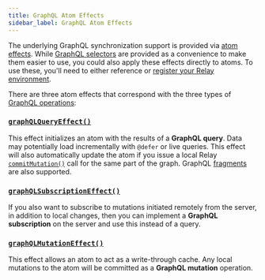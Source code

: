 ```yaml
---
title: GraphQL Atom Effects
sidebar_label: GraphQL Atom Effects
---
```


The underlying GraphQL synchronization support is provided via [atom effects](/docs/guides/atom-effects).  While [GraphQL selectors](/docs/recoil-relay/graphql-queries) are provided as a convenience to make them easier to use, you could also apply these effects directly to atoms.  To use these, you'll need to either reference or [register your Relay environment](/docs/recoil-relay/environment).

There are three atom effects that correspond with the three types of [GraphQL operations](https://graphql.org/learn/queries/#operation-name):
### [**`graphQLQueryEffect()`**](/docs/recoil-relay/api/graphQLQueryEffect)
This effect initializes an atom with the results of a **GraphQL query**. Data may potentially load incrementally with `@defer` or live queries. This effect will also automatically update the atom if you issue a local Relay [`commitMutation()`](https://relay.dev/docs/api-reference/commit-mutation) call for the same part of the graph.  GraphQL [fragments](/docs/recoil-relay/graphql-queries#graphql-fragments) are also supported.

### [**`graphQLSubscriptionEffect()`**](/docs/recoil-relay/api/graphQLSubscriptionEffect)
If you also want to subscribe to mutations initiated remotely from the server, in addition to local changes, then you can implement a **GraphQL subscription** on the server and use this instead of a query.

### [**`graphQLMutationEffect()`**](/docs/recoil-relay/api/graphQLMutationEffect)
This effect allows an atom to act as a write-through cache. Any local mutations to the atom will be committed as a **GraphQL mutation** operation.

